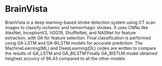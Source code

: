 # BrainVista
BrainVista is a deep learning-based stroke detection system using CT scan images to classify ischemic and hemorrhagic strokes. It uses CNNs like AlexNet, InceptionV3, VGG19, ShuffleNet, and NASNet for feature extraction, with GA for feature selection. Final classification is performed using GA-LSTM and GA-BiLSTM models for accurate prediction.
The MachineLearning(ML) and DeepLearning(DL) codes are written to compare the results of GA_LSTM and GA_BILSTM 
Finally GA_BISTLM model obtained heighest accurcy of 96.43 compared to all the other models
